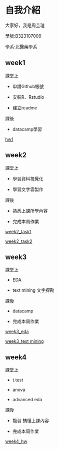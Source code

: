 # 自我介紹
大家好，我是周芸瑄
 
學號:B323107009

學系:北醫藥學系

## week1
課堂上

* 申請Github帳號

* 安裝R、Rstudio

* 建立readme

課後

* datacamp學習

[hw1](https://chouyunhsuan.github.io/chou/week1/001.html)

## week2
課堂上

* 學習資料視覺化

* 學習文字雲製作

課後

* 熟悉上課所學內容

* 完成本周作業

[week2_task1](https://chouyunhsuan.github.io/chou/week2/123.html)

[week2_task2](https://chouyunhsuan.github.io/chou/week2/wordcloud.html)

## week3
課堂上

* EDA 

* text mining 文字探勘

課後

* datacamp

* 完成本周作業

[week3_eda](https://chouyunhsuan.github.io/chou/week3/EDA.html)

[week3_text mining](https://chouyunhsuan.github.io/chou/week3/TFIDF_PCA_K-means.html)

## week4
課堂上

* t.test

* anova

* advanced eda

課後
* 複習 搞懂上課內容

* 完成本周作業

[week4_hw](https://chouyunhsuan.github.io/chou/week4/regression.html)
